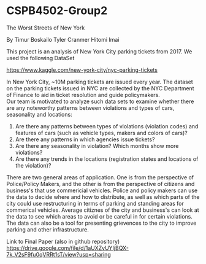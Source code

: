 # CSPB4502-Group2

The Worst Streets of New York

By
Timur Boskailo
Tyler Cranmer
Hitomi Imai

This project is an analysis of New York City parking tickets from 2017. We used the following DataSet

https://www.kaggle.com/new-york-city/nyc-parking-tickets

In New York City, ~10M parking tickets are issued every year.  The dataset on the parking tickets issued in NYC are collected by the NYC Department of Finance to aid in ticket resolution and guide policymakers.  
Our team is motivated to analyze such data sets to examine whether there are any noteworthy patterns between violations and types of cars, seasonality and locations: 
1. Are there any patterns between types of violations (violation codes) and features of cars (such as vehicle types, makers and colors of cars)?  
2. Are there any patterns in which agencies issue tickets?  
3. Are there any seasonality in violation?  Which months show more violations? 
4. Are there any trends in the locations (registration states and locations of the violation)?  

There are two general areas of application. One is from the perspective of Police/Policy Makers, and the other is from the perspective of citizens and business's that use commericial vehicles. Police and policy makers can use the data to decide where and how to distribute, as well as which parts of the city could use restructuring in terms of parking and standing areas for commerical vehicles. Average citiznes of the city and business's can look at the data to see which areas to avoid or be careful in for certain violations. The data can also be a tool for presenting grievences to the city to improve parking and other infrastructure. 

Link to Final Paper (also in github repository)
https://drive.google.com/file/d/1aUXZvUYIjBQX-7k_V2sF9fu0qVRRt1sT/view?usp=sharing


